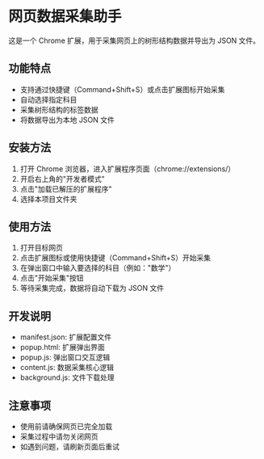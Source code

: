 # 网页数据采集助手

这是一个 Chrome 扩展，用于采集网页上的树形结构数据并导出为 JSON 文件。

## 功能特点

- 支持通过快捷键（Command+Shift+S）或点击扩展图标开始采集
- 自动选择指定科目
- 采集树形结构的标签数据
- 将数据导出为本地 JSON 文件

## 安装方法

1. 打开 Chrome 浏览器，进入扩展程序页面（chrome://extensions/）
2. 开启右上角的"开发者模式"
3. 点击"加载已解压的扩展程序"
4. 选择本项目文件夹

## 使用方法

1. 打开目标网页
2. 点击扩展图标或使用快捷键（Command+Shift+S）开始采集
3. 在弹出窗口中输入要选择的科目（例如："数学"）
4. 点击"开始采集"按钮
5. 等待采集完成，数据将自动下载为 JSON 文件

## 开发说明

- manifest.json: 扩展配置文件
- popup.html: 扩展弹出界面
- popup.js: 弹出窗口交互逻辑
- content.js: 数据采集核心逻辑
- background.js: 文件下载处理

## 注意事项

- 使用前请确保网页已完全加载
- 采集过程中请勿关闭网页
- 如遇到问题，请刷新页面后重试 